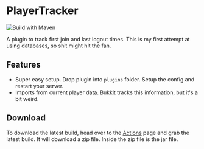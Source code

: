 # PlayerTracker
![Build with Maven](https://github.com/DESTROYMC-NET/PlayerTracker/workflows/Build%20with%20Maven/badge.svg)

A plugin to track first join and last logout times. This is my first attempt at using databases, so shit might hit the fan.
## Features
- Super easy setup. Drop plugin into `plugins` folder. Setup the config and restart your server.
- Imports from current player data. Bukkit tracks this information, but it's a bit weird.
## Download
To download the latest build, head over to the [Actions](https://github.com/DESTROYMC-NET/PlayerTracker/actions) page and grab the latest build. It will download a zip file. Inside the zip file is the jar file.